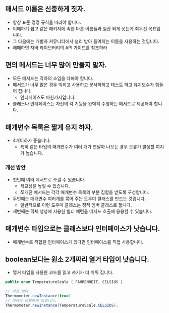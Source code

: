 ## 매서드 이름은 신중하게 짓자.
* 항상 표준 명명 규칙을 따라야 합니다. 
* 이해하기 쉽고 같은 패키지에 속한 다른 이름들과 일관 되게 짓는게 최우선 목표입니다. 
* 그 다음에는 개발자 커뮤니티에서 널리 받아 들여지는 이름을 사용하는 것입니다. 
* 애매하면 자바 라이브러리의 API 가이드를 참조하라

## 편의 메서드는 너무 많이 만들지 말자.
* 모든 메서드는 각자의 소임을 다해야 합니다.
* 메서드가 너무 많은 경우 익히고 사용하고 문서화하고 테스트 하고 유지보수가 힘들어 집니다.
  * 인터페이스도 마찬가지입니다.
* 클래스나 인터페이스는 자신의 각 기능을 완벽히 수행하는 메서드로 제공해야 합니다. 

## 매개변수 목록은 짧게 유지 하자.
* 4개이하가 좋습니다. 
  * 특히 같은 타입의 매개변수가 여러 개가 연달아 나오는 경우 오류가 발생할 여지가 높습니다. 
### 개선 방안
* 첫번째 여러 메서드로 쪼갤 수 있습니다. 
  * 직교성을 높힐 수 있습니다.
  * 쪼개진 메서드는 각각 매개변수 목록의 부분 집합을 받도록 구성합니다.
* 두번째는 매개변수 여러개를 묶어 주는 도우미 클래스를 만드는 것입니다. 
  * 일반적으로 이런 도우미 클래스는 정적 멤버 클래스로 둡니다. 
* 세번째는 객체 생성에 사용한 빌더 패턴을 메서드 호출에 응용할 수 있습니다. 

## 매개변수 타입으로는 클래스보다 인터페이스가 낫습니다.
* 매개변수로 적합한 인터페이스가 있다면 인터페이스를 직접 사용합니다.
  
## boolean보다는 원소 2개짜리 열거 타입이 낫습니다. 
* 열거 타입을 사용한 코드를 읽고 쓰기가 더 쉬워 집니다. 
```java
public enum TemperatureScale { FAHRENHEIT, CELSIUS }

// 이것 보다
Thermometer.newInstance(true)
// 아래가 명확하게 읽힙니다. 
Thermometer.newInstance(TemperatureScale.CELSIUS);
```